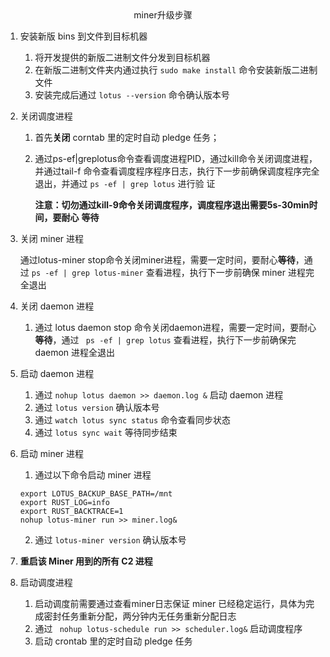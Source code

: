<center>miner升级步骤</center>

1. 安装新版 bins 到文件到目标机器
   1. 将开发提供的新版二进制文件分发到目标机器
   2. 在新版二进制文件夹内通过执行 ```sudo make install``` 命令安装新版二进制文件
   3. 安装完成后通过 ``` lotus --version ``` 命令确认版本号
   
2. 关闭调度进程
   
   1. 首先**关闭** corntab 里的定时自动 pledge 任务；
   
   2. 通过ps-ef|greplotus命令查看调度进程PID，通过kill命令关闭调度进程，并通过tail-f
      命令查看调度程序程序日志，执行下一步前确保调度程序完全退出，并通过 ```ps -ef | grep lotus``` 进行验
      证
   
      **注意：切勿通过kill-9命令关闭调度程序，调度程序退出需要5s-30min时间，要耐心**
      **等待**
   
3. 关闭 miner 进程

   通过lotus-miner stop命令关闭miner进程，需要一定时间，要耐心**等待**，通过 ``` ps -ef | grep lotus-miner ``` 查看进程，执行下一步前确保 miner 进程完全退出

4. 关闭 daemon 进程

   1. 通过 lotus daemon stop 命令关闭daemon进程，需要一定时间，要耐心**等待**，通过 ``` ps -ef | grep lotus``` 查看进程，执行下一步前确保完 daemon  进程全退出

5. 启动  daemon 进程

   1. 通过 ```nohup lotus daemon >> daemon.log &``` 启动 daemon 进程
   2. 通过 ``` lotus version ``` 确认版本号
   3. 通过 ```watch lotus sync status``` 命令查看同步状态
   4. 通过 ``` lotus sync wait ``` 等待同步结束

6. 启动  miner 进程

   1. 通过以下命令启动 miner 进程

   ```
   export LOTUS_BACKUP_BASE_PATH=/mnt
   export RUST_LOG=info
   export RUST_BACKTRACE=1
   nohup lotus-miner run >> miner.log&
   ```

   2. 通过 ``` lotus-miner version ``` 确认版本号

7. **重启该 Miner 用到的所有 C2 进程**

8. 启动调度进程

   1. 启动调度前需要通过查看miner日志保证 miner 已经稳定运行，具体为完成密封任务重新分配，两分钟内无任务重新分配日志
   2. 通过 ``` nohup lotus-schedule run >> scheduler.log&``` 启动调度程序
   3. 启动 crontab 里的定时自动 pledge 任务





